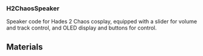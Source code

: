 ### H2ChaosSpeaker
Speaker code for Hades 2 Chaos cosplay, equipped with a slider for volume and track control, and OLED display and buttons for control.

## Materials
